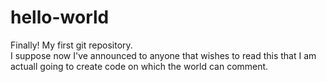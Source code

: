 # hello-world
Finally! My first git repository.  
I suppose now I've announced to anyone that wishes to read this that I am actuall going to create code on which the world can comment.
